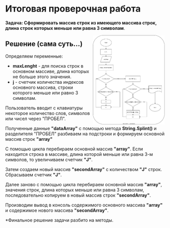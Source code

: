 # Итоговая проверочная работа

**Задача: Сформировать массив строк из имеющего массива строк, длина строк которых меньше или равна 3 символам**.

<img src=".//IMG/block_diagram.svg " width="45%" align="right"> 

## Решение (сама суть...)

Определяем переменные:
 * **maxLenght** - для поиска строк в основном массиве, длина которых не больше этого значения.
 * **j** - счетчик количества индексов основного массива, строки которого меньше или равно 3 символам.

Пользователь вводит с клавиатуры некоторое количество слов, символов или чисел через "ПРОБЕЛ".

Полученные данные **"dataArray"** с помощью метода **String.Splint()** и разделителя "ПРОБЕЛ" 
разбиваем на подстроки и формируем основной массив строк **"array"**

C помощью цикла перебираем основной массив **"array"**. Если находится строка в массиве, длина которой меньше или равна 3-м символов, то увеличиваем счетчик **"J"**.

Затем создаем новый массив **"secondArray"** с количеством **"J"** строк. Сбрасываем счетчик **"J"**.

Далее заново с помощью цикла перебираем основной массив **"array"**, значения строк, длина которых меньше или равна 3 символам, последовательно копируем в новый массив строк **"secondArray"**.

Производим вывод в консоль содержимого основного массива **"array"** и содержимое нового массива **"secondArray"**.

*Финальное решение задачи разбито на методы.
